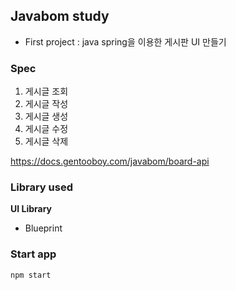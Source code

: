 ## Javabom study

- First project : java spring을 이용한 게시판 UI 만들기

### Spec

1. 게시글 조회
2. 게시글 작성
3. 게시글 생성
4. 게시글 수정
5. 게시글 삭제

https://docs.gentooboy.com/javabom/board-api

### Library used

**UI Library**

- Blueprint

### Start app

```
npm start
```
